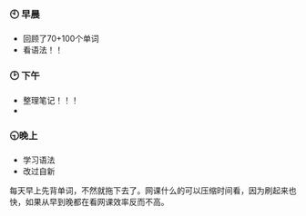 ###  :clock10: 早晨

- 回顾了70+100个单词
- 看语法！！

### :clock2:  下午

- 整理笔记！！！
- 

###  :clock930:晚上

- 学习语法
- 改过自新

每天早上先背单词，不然就拖下去了。网课什么的可以压缩时间看，因为刷起来也快，如果从早到晚都在看网课效率反而不高。



